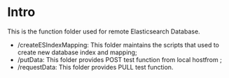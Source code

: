 # Intro
This is the function folder used for remote Elasticsearch Database.

- /createESIndexMapping: This folder maintains the scripts that used to create new database index and mapping;
- /putData: This folder provides POST test function from local hostfrom ;
- /requestData: This folder provides PULL test function.